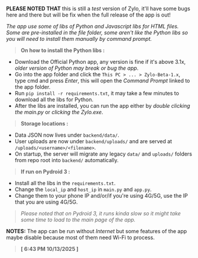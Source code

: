 **PLEASE NOTED THAT** this is still a *test* version of Zylo, it'll have some bugs here and there but will be fix
when the full release of the app is out!

*The app use some of libs of Python and Javascript libs for HTML files. Some are pre-installed in the file folder, some aren't like the Python libs so you will need to install them manually by command prompt.*

> **On how to install the Python libs :**
- Download the Official Python app, any version is fine if it's above 3.1x, *older version of Python may break or bug the app*.
- Go into the app folder and click the `This PC > ... > Zylo-Beta-1.x`, type cmd and press *Enter*, this will open the *Command Prompt* linked to the app folder.
- Run `pip install -r requirements.txt`, it may take a few minutes to download all the libs for Python.
- After the libs are installed, you can run the app either by *double clicking the main.py* or *clicking the Zylo.exe*.

> **Storage locations :**

- Data JSON now lives under `backend/data/`.
- User uploads are now under `backend/uploads/` and are served at `/uploads/<username>/<filename>`.
- On startup, the server will migrate any legacy `data/` and `uploads/` folders from repo root into `backend/` automatically.

> **If run on Pydroid 3 :**

- Install all the libs in the `requirements.txt`.
- Change the `local_ip` and `host_ip` in `main.py` and `app.py`.
- Change them to your phone IP and/or/if you're using 4G/5G, use the IP that you are using 4G/5G.

> *Please noted that on Pydroid 3, it runs kinda slow so it might take some time to load to the main page of the app.*

**NOTES:** The app can be run without *Internet* but some features of the app maybe disable because most of them need Wi-Fi to process.

> **[ 6:43 PM 10/13/2025 ]**